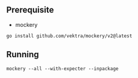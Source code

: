 ## Prerequisite

- mockery
```shell
go install github.com/vektra/mockery/v2@latest
```
## Running

```shell
mockery --all --with-expecter --inpackage
```
